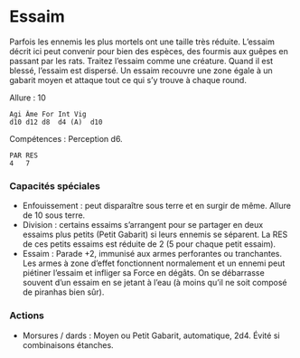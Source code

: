 # Essaim
Parfois les ennemis les plus mortels ont une taille très réduite. L’essaim décrit ici peut convenir pour bien des espèces, des fourmis aux guêpes en passant par les rats. Traitez l’essaim comme une créature. Quand il est blessé, l’essaim est dispersé. Un essaim recouvre une zone égale à un gabarit moyen et attaque tout ce qui s’y trouve à chaque round.

Allure : 10

	Agi	Âme	For	Int	Vig
	d10	d12	d8	d4 (A)	d10

Compétences : Perception d6.

	PAR	RES
	4	7

### Capacités spéciales
- Enfouissement : peut disparaître sous terre et en surgir de même. Allure de 10 sous terre.
- Division : certains essaims s’arrangent pour se partager en deux essaims plus petits (Petit Gabarit) si leurs ennemis se séparent. La RES de ces petits essaims est réduite de 2 (5 pour chaque petit essaim).
- Essaim : Parade +2, immunisé aux armes perforantes ou tranchantes. Les armes à zone d’effet fonctionnent normalement et un ennemi peut piétiner l’essaim et infliger sa Force en dégâts. On se débarrasse souvent d’un essaim en se jetant à l’eau (à moins qu’il ne soit composé de piranhas bien sûr).

### Actions
- Morsures / dards : Moyen ou Petit Gabarit, automatique, 2d4. Évité si combinaisons étanches.
